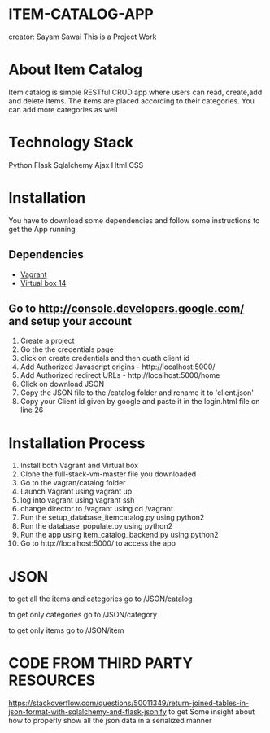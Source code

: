 # ITEM-CATALOG-APP
creator: Sayam Sawai
This is a Project Work

# About Item Catalog
Item catalog is simple RESTful CRUD app where users can read, create,add and delete Items. The items are placed according to their categories. You can add more categories as well

# Technology Stack
Python
Flask
Sqlalchemy
Ajax
Html
CSS

# Installation 
You have to download some dependencies and follow some instructions to get the App running

## Dependencies
- [Vagrant]("https://www.vagrantup.com/")
- [Virtual box 14]("https://www.virtualbox.org/wiki/Downloads")

## Go to http://console.developers.google.com/ and setup your account
1. Create a project
2. Go the the credentials page
3. click on create credentials and then ouath client id
4. Add Authorized Javascript origins - http://localhost:5000/
5. Add Authorized redirect URLs - http://localhost:5000/home
6. Click on download JSON 
7. Copy the JSON file to the /catalog folder and rename it to 'client.json'
8. Copy your Client id given by google and paste it in the login.html file on line 26

# Installation Process
1. Install both Vagrant and Virtual box
2. Clone the full-stack-vm-master file you downloaded 
3. Go to the vagran/catalog folder
4. Launch Vagrant using vagrant up
5. log into vagrant using vagrant ssh
6. change director to /vagrant using cd /vagrant
7. Run the setup_database_itemcatalog.py using python2
8. Run the database_populate.py using python2
9. Run the app using item_catalog_backend.py using python2
10. Go to http://localhost:5000/ to access the app

# JSON
to get all the items and categories
go to /JSON/catalog

to get only categories
go to /JSON/category

to get only items
go to /JSON/item

# CODE FROM THIRD PARTY RESOURCES
https://stackoverflow.com/questions/50011349/return-joined-tables-in-json-format-with-sqlalchemy-and-flask-jsonify
to get Some insight about how to properly show all the json data in a serialized manner

 
